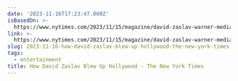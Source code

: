 ```yaml
---
date: '2023-11-16T17:23:47.000Z'
isBasedOn: >-
  https://www.nytimes.com/2023/11/15/magazine/david-zaslav-warner-media-discovery.html
link: >-
  https://www.nytimes.com/2023/11/15/magazine/david-zaslav-warner-media-discovery.html
slug: 2023-11-16-how-david-zaslav-blew-up-hollywood-the-new-york-times
tags:
  - entertainment
title: How David Zaslav Blew Up Hollywood - The New York Times
---
```


